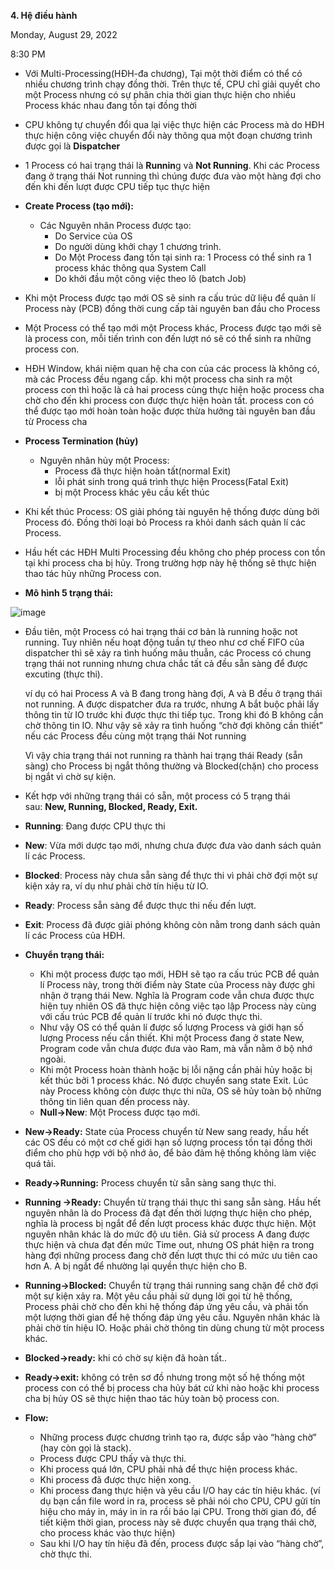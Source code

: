**4. Hệ điều hành**

Monday, August 29, 2022

8:30 PM



- Với Multi-Processing(HĐH-đa chương), Tại một thời điểm có thể có nhiều chương trình chạy đồng thời. Trên thực tế, CPU chỉ giải quyết cho một Process nhưng có sự phân chia thời gian thực hiện cho nhiều Process khác nhau đang tồn tại đồng thời
 
- CPU không tự chuyển đổi qua lại việc thực hiện các Process mà do HĐH thực hiện công việc chuyển đổi này thông qua một đoạn chương trình được gọi là **Dispatcher**
 
- 1 Process có hai trạng thái là **Runnin**g và **Not Running**. Khi các Process đang ở trạng thái Not running thì chúng được đưa vào một hàng đợi cho đến khi đến lượt được CPU tiếp tục thực hiện
 
- **Create Process (tạo mới):**
  - Các Nguyên nhân Process được tạo:
    - Do Service của OS
    - Do người dùng khởi chạy 1 chương trình.
    - Do Một Process đang tồn tại sinh ra: 1 Process có thể sinh ra 1 process khác thông qua System Call
    - Do khởi đầu một công việc theo lô (batch Job)



- Khi một Process được tạo mới OS sẽ sinh ra cấu trúc dữ liệu để quản lí Process này (PCB) đồng thời cung cấp tài nguyên ban đầu cho Process
 
- Một Process có thể tạo mới một Process khác, Process được tạo mới sẽ là process con, mỗi tiến trình con đến lượt nó sẽ có thể sinh ra những process con. 
 
- HĐH Window, khái niệm quan hệ cha con của các process là không có, mà các Process đều ngang cấp. khi một process cha sinh ra một process con thì hoặc là cả hai process cùng thực hiện hoặc process cha chờ cho đến khi process con được thực hiện hoàn tất. process con có thể được tạo mới hoàn toàn hoặc được thừa hưởng tài nguyên ban đầu từ Process cha



- **Process Termination (hủy)**
  - Nguyên nhân hủy một Process:
    - Process đã thực hiện hoàn tất(normal Exit)
    - lỗi phát sinh trong quá trình thực hiện Process(Fatal Exit)
    - bị một Process khác yêu cầu kết thúc



- Khi kết thúc Process: OS giải phóng tài nguyên hệ thống được dùng bởi Process đó. Đồng thời loại bỏ Process ra khỏi danh sách quản lí các Process.
 
- Hầu hết các HĐH Multi Processing đều không cho phép process con tồn tại khi process cha bị hủy. Trong trường hợp này hệ thống sẽ thực hiện thao tác hủy những Process con.



- **Mô hình 5 trạng thái:**

![image](https://user-images.githubusercontent.com/43572616/187833928-737a8601-d005-453e-8d47-fa174b087ad4.png)

- Đầu tiên, một Process có hai trạng thái cơ bản là running hoặc not running. Tuy nhiên nếu hoạt động tuần tự theo như cơ chế FIFO của dispatcher thì sẽ xảy ra tình huống mâu thuẫn, các Process có chung trạng thái not running nhưng chưa chắc tất cả đều sẵn sàng để được excuting (thực thi). 

  ví dụ có hai Process A và B đang trong hàng đợi, A và B đều ở trạng thái not running. A được dispatcher đưa ra trước, nhưng A bắt buộc phải lấy thông tin từ IO trước khi được thực thi tiếp tục. Trong khi đó B không cần chờ thông tin IO. Như vậy sẽ xảy ra tình huống “chờ đợi không cần thiết” nếu các Process đều cùng một trạng thái Not running

  Vì vậy chia trạng thái not running ra thành hai trạng thái Ready (sẵn sàng) cho Process bị ngắt thông thường và Blocked(chặn) cho process bị ngắt vì chờ sự kiện.



- Kết hợp với những trạng thái có sẵn, một process có 5 trạng thái sau: **New, Running, Blocked, Ready, Exit.**
 
- **Running**: Đang được CPU thực thi
 
- **New**: Vừa mới dược tạo mới, nhưng chưa được đưa vào danh sách quản lí các Process.
 
- **Blocked**: Process này chưa sẵn sàng để thực thi vì phải chờ đợi một sự kiện xảy ra, ví dụ như phải chờ tín hiệu từ IO.
 
- **Ready**: Process sẵn sàng để được thực thi nếu đến lượt.
 
- **Exit**: Process đã được giải phóng không còn nằm trong danh sách quản lí các Process của HĐH.



- **Chuyển trạng thái:**
  - Khi một process được tạo mới, HĐH sẽ tạo ra cấu trúc PCB để quản lí Process này, trong thời điểm này State của Process này được ghi nhận ở trạng thái New. Nghĩa là Program code vẫn chưa được thực hiện tuy nhiên OS đã thực hiện công việc tạo lập Process này cùng với cấu trúc PCB để quản lí trước khi nó được thực thi.
 
  - Như vậy OS có thể quản lí được số lượng Process và giới hạn số lượng Process nếu cần thiết. Khi một Process đang ở state New, Program code vẫn chưa được đưa vào Ram, mà vẫn nằm ở bộ nhớ ngoài.
 
  - Khi một Process hoàn thành hoặc bị lỗi nặng cần phải hủy hoặc bị kết thúc bởi 1 process khác. Nó được chuyển sang state Exit. Lúc này Process không còn được thực thi nữa, OS sẽ hủy toàn bộ những thông tin liên quan đến process này.
 
  - **Null->New**: Một Process được tạo mới.



- **New->Ready:** State của Process chuyển từ New sang ready, hầu hết các OS đều có một cơ chế giới hạn số lượng process tồn tại đồng thời điểm cho phù hợp với bộ nhớ ảo, để bảo đảm hệ thống không làm việc quá tải.
 
- **Ready->Running:** Process chuyển từ sẵn sàng sang thực thi.
 
- **Running ->Ready:** Chuyển từ trạng thái thực thi sang sẵn sàng. Hầu hết nguyên nhân là do Process đã đạt đến thời lượng thực hiện cho phép, nghĩa là process bị ngắt để đến lượt process khác được thực hiện. Một nguyên nhân khác là do mức độ ưu tiên. Giả sử process A đang được thực hiện và chưa đạt đến mức Time out, nhưng OS phát hiện ra trong hàng đợi những process đang chờ đến lượt thực thi có mức ưu tiên cao hơn A. A bị ngắt để nhường lại quyền thực hiện cho B.
 
- **Running->Blocked:** Chuyển từ trạng thái running sang chặn để chờ đợi một sự kiện xảy ra. Một yêu cầu phải sử dụng lời gọi từ hệ thống, Process phải chờ cho đến khi hệ thống đáp ứng yêu cầu, và phải tốn một lượng thời gian để hệ thống đáp ứng yêu cầu. Nguyên nhân khác là phải chờ tín hiệu IO. Hoặc phải chờ thông tin dùng chung từ một process khác.
 
- **Blocked->ready:** khi có chờ sự kiện đã hoàn tất..
 
- **Ready->exit:** không có trên sơ đồ nhưng trong một số hệ thống một process con có thể bị process cha hủy bát cứ khi nào hoặc khi process cha bị hủy OS sẽ thực hiện thao tác hủy toàn bộ process con.



- **Flow:**
  - Những process được chương trình tạo ra, được sắp vào “hàng chờ” (hay còn gọi là stack).
  - Process được CPU thấy và thực thi.
  - Khi process quá lớn, CPU phải nhả để thực hiện process khác. 
  - Khi process đã được thực hiện xong.
  - Khi process đang thực hiện và yêu cầu I/O hay các tín hiệu khác. (ví dụ bạn cần file word in ra, process sẽ phải nói cho CPU, CPU gửi tín hiệu cho máy in, máy in in ra rồi báo lại CPU. Trong thời gian đó, để tiết kiệm thời gian, process này sẽ được chuyển qua trạng thái chờ, cho process khác vào thực hiện)
  - Sau khi I/O hay tín hiệu đã đến, process được sắp lại vào “hàng chờ”, chờ thực thi.
